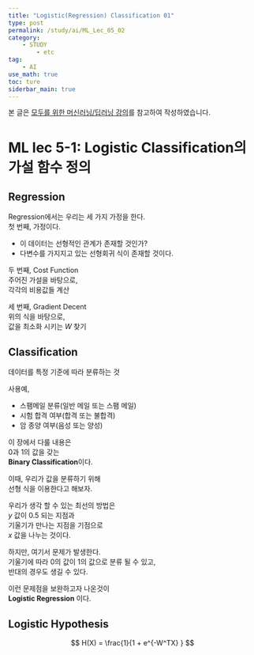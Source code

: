 ```yaml
---
title: "Logistic(Regression) Classification 01"
type: post
permalink: /study/ai/ML_Lec_05_02
category: 
    - STUDY
        - etc
tag:
    - AI
use_math: true
toc: ture
siderbar_main: true
---
```

본 글은 [모두를 위한 머신러닝/딥러닝 강의](https://hunkim.github.io/ml/)를 참고하여 작성하였습니다.  

# ML lec 5-1: Logistic Classification의 가설 함수 정의
## Regression
Regression에서는 우리는 세 가지 가정을 한다.  
첫 번째, 가정이다.  
- 이 데이터는 선형적인 관계가 존재할 것인가?
- 다변수를 가지지고 있는 선형회귀 식이 존재할 것이다.

두 번째, Cost Function  
주어진 가설을 바탕으로,  
각각의 비용값들 계산  

세 번째, Gradient Decent  
위의 식을 바탕으로,  
값을 최소화 시키는 $W$ 찾기  

## Classification
데이터를 특정 기준에 따라 분류하는 것  

사용예,  
- 스팸메일 분류(일반 메일 또는 스팸 메일)
- 시험 합격 여부(합격 또는 불합격)
- 암 종양 여부(음성 또는 양성)

이 장에서 다룰 내용은   
0과 1의 값을 갖는    
**Binary Classification**이다.  

이때, 우리가 값을 분류하기 위해  
선형 식을 이용한다고 해보자.  
  
우리가 생각 할 수 있는 최선의 방법은  
$y$ 값이 0.5 되는 지점과  
기울기가 만나는 지점을 기점으로  
$x$ 값을 나누는 것이다.  

하지만, 여기서 문제가 발생한다.  
기울기에 따라 0의 값이 1의 값으로 분류 될 수 있고,  
반대의 경우도 생길 수 있다.  

이런 문제점을 보완하고자 나온것이  
**Logistic Regression** 이다.  

## Logistic Hypothesis
$$ H(X) = \frac{1}{1 + e^{-W^TX} } $$